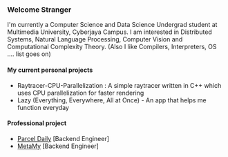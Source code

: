 ### Welcome Stranger
I'm currently a Computer Science and Data Science Undergrad student at Multimedia University, Cyberjaya Campus. I am interested in Distributed Systems, Natural Language Processing, Computer Vision and Computational Complexity Theory. (Also I like Compilers, Interpreters, OS .... list goes on)

#### My current personal projects
* Raytracer-CPU-Parallelization : A simple raytracer written in C++ which uses CPU parallelization for faster rendering
* Lazy (Everything, Everywhere, All at Once) - An app that helps me function everyday

#### Professional project
* [Parcel Daily](https://parceldaily.com) [Backend Engineer]
* [MetaMy](https://metamy.me) [Backend Engineer]
